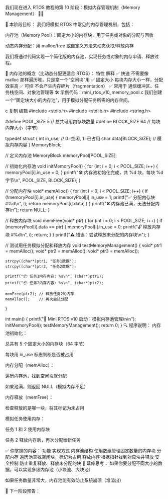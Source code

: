 我们现在进入 RTOS 教程的第 10 阶段：模拟内存管理机制（Memory Management） 🧠🧱

🎯 本阶段目标：
我们将模拟 RTOS 中常见的内存管理机制，包括：

内存池（Memory Pool）：固定大小的内存块，用于任务或对象的分配与回收

动态内存分配：用 malloc/free 或自定义方法来动态获取/释放内存

我们将通过代码实现一个简化版的内存池，实现任务或对象的内存申请、释放过程。

🧱 内存池的概念（比动态分配更适合 RTOS）：
特性	解释
✅ 快速	不需要像 malloc 那样遍历堆，只是拿一个“空闲块”用
✅ 固定大小	每块内存大小一样，分配效率高
✅ 可控	不会产生内存碎片（fragmentation）
✅ 常用于	通信缓冲区、任务栈空间、对象池管理等
🛠️ 示例代码：mini_rtos_v10_memory_pool.c
我们创建一个“固定块大小的内存池”，用于模拟分配任务所需的内存空间。

c
复制
编辑
#include <stdio.h>
#include <stdlib.h>
#include <string.h>

#define POOL_SIZE 5        // 总共可用内存块数量
#define BLOCK_SIZE 64      // 每块内存大小（字节）

typedef struct {
    int in_use;            // 0=空闲, 1=已占用
    char data[BLOCK_SIZE]; // 模拟内存内容
} MemoryBlock;

// 定义内存池
MemoryBlock memoryPool[POOL_SIZE];

// 初始化内存池
void initMemoryPool() {
    for (int i = 0; i < POOL_SIZE; i++) {
        memoryPool[i].in_use = 0;
    }
    printf("🛠️ 内存池初始化完成，共 %d 块，每块 %d 字节\n", POOL_SIZE, BLOCK_SIZE);
}

// 分配内存块
void* memAlloc() {
    for (int i = 0; i < POOL_SIZE; i++) {
        if (!memoryPool[i].in_use) {
            memoryPool[i].in_use = 1;
            printf("✅ 分配内存块 #%d\n", i);
            return memoryPool[i].data;
        }
    }
    printf("❌ 内存池已满，无法分配内存\n");
    return NULL;
}

// 释放内存块
void memFree(void* ptr) {
    for (int i = 0; i < POOL_SIZE; i++) {
        if (memoryPool[i].data == ptr) {
            memoryPool[i].in_use = 0;
            printf("🔓 释放内存块 #%d\n", i);
            return;
        }
    }
    printf("⚠️ 错误：尝试释放未分配的内存块\n");
}

// 测试用任务模拟分配和释放内存
void testMemoryManagement() {
    void* ptr1 = memAlloc();
    void* ptr2 = memAlloc();
    void* ptr3 = memAlloc();

    strcpy((char*)ptr1, "任务1数据");
    strcpy((char*)ptr2, "任务2数据");

    printf("📦 任务1内存内容: %s\n", (char*)ptr1);
    printf("📦 任务2内存内容: %s\n", (char*)ptr2);

    memFree(ptr2); // 释放任务2的内存
    memAlloc();    // 再次尝试分配
}

int main() {
    printf("🧠 Mini RTOS v10 启动：模拟内存池管理\n\n");
    initMemoryPool();
    testMemoryManagement();
    return 0;
}
🔍 程序说明：
内存池初始化：

总共有 5 个固定大小的内存块（64 字节）

每块用 in_use 标志判断是否被占用

内存分配（memAlloc）：

遍历内存池，找到空闲块就分配

如果池满，则返回 NULL（模拟内存不足）

内存释放（memFree）：

检查释放的是哪一块，将其标记为未占用

模拟任务使用内存：

任务 1 和 2 使用内存块

任务 2 释放内存后，再次分配给新任务

✅ 你掌握的内容：
功能	实现方式
内存池结构	使用数组管理固定数量的内存块
分配内存	遍历池查找空闲块，标记为占用
释放内存	根据指针找到对应块并释放
安全控制	防止重复释放、释放未分配的块
🧠 延伸思考：
如果你要分配不同大小的数据，可以实现多级内存池（小块池、大块池）

如果任务数量非常大，内存池能有效防止系统崩溃（堆溢出）

🔔 下一阶段预告：
